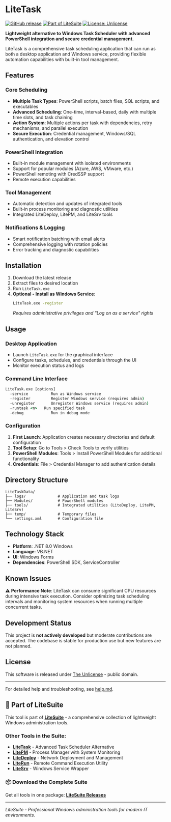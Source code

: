 # LiteTask

[![GitHub release](https://img.shields.io/github/v/release/svtica/LiteTask)](https://github.com/svtica/LiteTask/releases/latest)
[![Part of LiteSuite](https://img.shields.io/badge/part%20of-LiteSuite-blue)](https://github.com/svtica/LiteSuite)
[![License: Unlicense](https://img.shields.io/badge/license-Unlicense-green.svg)](LICENSE)

**Lightweight alternative to Windows Task Scheduler with advanced PowerShell integration and secure credential management.**

LiteTask is a comprehensive task scheduling application that can run as both a desktop application and Windows service, providing flexible automation capabilities with built-in tool management.

## Features

### Core Scheduling
- **Multiple Task Types**: PowerShell scripts, batch files, SQL scripts, and executables
- **Advanced Scheduling**: One-time, interval-based, daily with multiple time slots, and task chaining
- **Action System**: Multiple actions per task with dependencies, retry mechanisms, and parallel execution
- **Secure Execution**: Credential management, Windows/SQL authentication, and elevation control

### PowerShell Integration
- Built-in module management with isolated environments
- Support for popular modules (Azure, AWS, VMware, etc.)
- PowerShell remoting with CredSSP support
- Remote execution capabilities

### Tool Management
- Automatic detection and updates of integrated tools
- Built-in process monitoring and diagnostic utilities
- Integrated LiteDeploy, LitePM, and LiteSrv tools

### Notifications & Logging
- Smart notification batching with email alerts
- Comprehensive logging with rotation policies
- Error tracking and diagnostic capabilities

## Installation

1. Download the latest release
2. Extract files to desired location
3. Run `LiteTask.exe`
4. **Optional - Install as Windows Service**:
   ```cmd
   LiteTask.exe -register
   ```
   *Requires administrative privileges and "Log on as a service" rights*

## Usage

### Desktop Application
- Launch `LiteTask.exe` for the graphical interface
- Configure tasks, schedules, and credentials through the UI
- Monitor execution status and logs

### Command Line Interface
```cmd
LiteTask.exe [options]
  -service          Run as Windows service
  -register         Register Windows service (requires admin)
  -unregister       Unregister Windows service (requires admin)
  -runtask <n>   Run specified task
  -debug            Run in debug mode
```

### Configuration
1. **First Launch**: Application creates necessary directories and default configuration
2. **Tool Setup**: Go to Tools > Check Tools to verify utilities
3. **PowerShell Modules**: Tools > Install PowerShell Modules for additional functionality
4. **Credentials**: File > Credential Manager to add authentication details

## Directory Structure

```
LiteTaskData/
├── logs/              # Application and task logs
├── Modules/           # PowerShell modules  
├── tools/             # Integrated utilities (LiteDeploy, LitePM, LiteSrv)
├── temp/              # Temporary files
└── settings.xml       # Configuration file
```

## Technology Stack

- **Platform**: .NET 8.0 Windows
- **Language**: VB.NET
- **UI**: Windows Forms
- **Dependencies**: PowerShell SDK, ServiceController

## Known Issues

⚠️ **Performance Note**: LiteTask can consume significant CPU resources during intensive task execution. Consider optimizing task scheduling intervals and monitoring system resources when running multiple concurrent tasks.

## Development Status

This project is **not actively developed** but moderate contributions are accepted. The codebase is stable for production use but new features are not planned.

## License

This software is released under [The Unlicense](LICENSE) - public domain.

---

For detailed help and troubleshooting, see [help.md](help.md).

## 🌟 Part of LiteSuite

This tool is part of **[LiteSuite](https://github.com/svtica/LiteSuite)** - a comprehensive collection of lightweight Windows administration tools.

### Other Tools in the Suite:
- **[LiteTask](https://github.com/svtica/LiteTask)** - Advanced Task Scheduler Alternative  
- **[LitePM](https://github.com/svtica/LitePM)** - Process Manager with System Monitoring
- **[LiteDeploy](https://github.com/svtica/LiteDeploy)** - Network Deployment and Management
- **[LiteRun](https://github.com/svtica/LiteRun)** - Remote Command Execution Utility
- **[LiteSrv](https://github.com/svtica/LiteSrv)** - Windows Service Wrapper

### 📦 Download the Complete Suite
Get all tools in one package: **[LiteSuite Releases](https://github.com/svtica/LiteSuite/releases/latest)**

---

*LiteSuite - Professional Windows administration tools for modern IT environments.*
